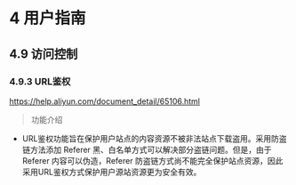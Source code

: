 # 4 用户指南
## 4.9 访问控制
### 4.9.3 URL鉴权
https://help.aliyun.com/document_detail/65106.html
> 功能介绍
  * URL鉴权功能旨在保护用户站点的内容资源不被非法站点下载盗用。采用防盗链方法添加 Referer 黑、白名单方式可以解决部分盗链问题。但是，由于 Referer 内容可以伪造，Referer 防盗链方式尚不能完全保护站点资源，因此采用URL鉴权方式保护用户源站资源更为安全有效。